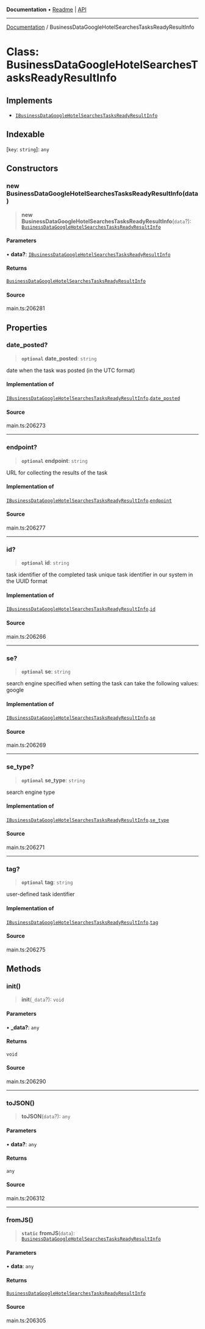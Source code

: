 **Documentation** • [Readme](../README.md) \| [API](../globals.md)

***

[Documentation](../README.md) / BusinessDataGoogleHotelSearchesTasksReadyResultInfo

# Class: BusinessDataGoogleHotelSearchesTasksReadyResultInfo

## Implements

- [`IBusinessDataGoogleHotelSearchesTasksReadyResultInfo`](../interfaces/IBusinessDataGoogleHotelSearchesTasksReadyResultInfo.md)

## Indexable

 \[`key`: `string`\]: `any`

## Constructors

### new BusinessDataGoogleHotelSearchesTasksReadyResultInfo(data)

> **new BusinessDataGoogleHotelSearchesTasksReadyResultInfo**(`data`?): [`BusinessDataGoogleHotelSearchesTasksReadyResultInfo`](BusinessDataGoogleHotelSearchesTasksReadyResultInfo.md)

#### Parameters

• **data?**: [`IBusinessDataGoogleHotelSearchesTasksReadyResultInfo`](../interfaces/IBusinessDataGoogleHotelSearchesTasksReadyResultInfo.md)

#### Returns

[`BusinessDataGoogleHotelSearchesTasksReadyResultInfo`](BusinessDataGoogleHotelSearchesTasksReadyResultInfo.md)

#### Source

main.ts:206281

## Properties

### date\_posted?

> **`optional`** **date\_posted**: `string`

date when the task was posted (in the UTC format)

#### Implementation of

[`IBusinessDataGoogleHotelSearchesTasksReadyResultInfo`](../interfaces/IBusinessDataGoogleHotelSearchesTasksReadyResultInfo.md).[`date_posted`](../interfaces/IBusinessDataGoogleHotelSearchesTasksReadyResultInfo.md#date_posted)

#### Source

main.ts:206273

***

### endpoint?

> **`optional`** **endpoint**: `string`

URL for collecting the results of the task

#### Implementation of

[`IBusinessDataGoogleHotelSearchesTasksReadyResultInfo`](../interfaces/IBusinessDataGoogleHotelSearchesTasksReadyResultInfo.md).[`endpoint`](../interfaces/IBusinessDataGoogleHotelSearchesTasksReadyResultInfo.md#endpoint)

#### Source

main.ts:206277

***

### id?

> **`optional`** **id**: `string`

task identifier of the completed task
unique task identifier in our system in the UUID format

#### Implementation of

[`IBusinessDataGoogleHotelSearchesTasksReadyResultInfo`](../interfaces/IBusinessDataGoogleHotelSearchesTasksReadyResultInfo.md).[`id`](../interfaces/IBusinessDataGoogleHotelSearchesTasksReadyResultInfo.md#id)

#### Source

main.ts:206266

***

### se?

> **`optional`** **se**: `string`

search engine specified when setting the task
can take the following values: google

#### Implementation of

[`IBusinessDataGoogleHotelSearchesTasksReadyResultInfo`](../interfaces/IBusinessDataGoogleHotelSearchesTasksReadyResultInfo.md).[`se`](../interfaces/IBusinessDataGoogleHotelSearchesTasksReadyResultInfo.md#se)

#### Source

main.ts:206269

***

### se\_type?

> **`optional`** **se\_type**: `string`

search engine type

#### Implementation of

[`IBusinessDataGoogleHotelSearchesTasksReadyResultInfo`](../interfaces/IBusinessDataGoogleHotelSearchesTasksReadyResultInfo.md).[`se_type`](../interfaces/IBusinessDataGoogleHotelSearchesTasksReadyResultInfo.md#se_type)

#### Source

main.ts:206271

***

### tag?

> **`optional`** **tag**: `string`

user-defined task identifier

#### Implementation of

[`IBusinessDataGoogleHotelSearchesTasksReadyResultInfo`](../interfaces/IBusinessDataGoogleHotelSearchesTasksReadyResultInfo.md).[`tag`](../interfaces/IBusinessDataGoogleHotelSearchesTasksReadyResultInfo.md#tag)

#### Source

main.ts:206275

## Methods

### init()

> **init**(`_data`?): `void`

#### Parameters

• **\_data?**: `any`

#### Returns

`void`

#### Source

main.ts:206290

***

### toJSON()

> **toJSON**(`data`?): `any`

#### Parameters

• **data?**: `any`

#### Returns

`any`

#### Source

main.ts:206312

***

### fromJS()

> **`static`** **fromJS**(`data`): [`BusinessDataGoogleHotelSearchesTasksReadyResultInfo`](BusinessDataGoogleHotelSearchesTasksReadyResultInfo.md)

#### Parameters

• **data**: `any`

#### Returns

[`BusinessDataGoogleHotelSearchesTasksReadyResultInfo`](BusinessDataGoogleHotelSearchesTasksReadyResultInfo.md)

#### Source

main.ts:206305
